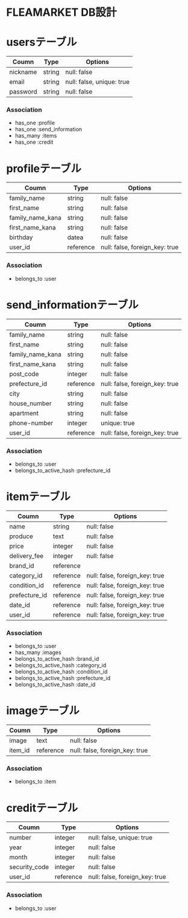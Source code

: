 # FLEAMARKET DB設計
# usersテーブル
|Coumn|Type|Options|
|-----|----|-------|
|nickname|string|null: false|
|email|string|null: false, unique: true|
|password|string|null: false|
### Association
- has_one :profile
- has_one :send_information
- has_many :items
- has_one :credit

# profileテーブル
|Coumn|Type|Options|
|-----|----|-------|
|family_name|string|null: false|
|first_name|string|null: false|
|family_name_kana|string|null: false|
|first_name_kana|string|null: false|
|birthday|datea|null: false|
|user_id|reference|null: false, foreign_key: true|
### Association
- belongs_to :user

# send_informationテーブル
|Coumn|Type|Options|
|-----|----|-------|
|family_name|string|null: false|
|first_name|string|null: false|
|family_name_kana|string|null: false|
|first_name_kana|string|null: false|
|post_code|integer|null: false|
|prefecture_id|reference|null: false, foreign_key: true|
|city|string|null: false|
|house_number|string|null: false|
|apartment|string|null: false|
|phone-number|integer|unique: true|
|user_id|reference|null: false, foreign_key: true|
### Association
- belongs_to :user
- belongs_to_active_hash :prefecture_id


# itemテーブル
|Coumn|Type|Options|
|-----|----|-------|
|name|string|null: false|
|produce|text|null: false|
|price|integer|null: false|
|delivery_fee|integer|null: false|
|brand_id|reference||
|category_id|reference|null: false, foreign_key: true|
|condition_id|reference|null: false, foreign_key: true|
|prefecture_id|reference|null: false, foreign_key: true|
|date_id|reference|null: false, foreign_key: true|
|user_id|reference|null: false, foreign_key: true|
### Association
- belongs_to :user
- has_many :images
- belongs_to_active_hash :brand_id
- belongs_to_active_hash :category_id
- belongs_to_active_hash :condition_id
- belongs_to_active_hash :prefecture_id
- belongs_to_active_hash :date_id

# imageテーブル
|Coumn|Type|Options|
|-----|----|-------|
|image|text|null: false|
|item_id|reference|null: false, foreign_key: true|
### Association
- belongs_to :item


# creditテーブル
|Coumn|Type|Options|
|-----|----|-------|
|number|integer|null: false, unique: true|
|year|integer|null: false|
|month|integer|null: false|
|security_code|integer|null: false|
|user_id|reference|null: false, foreign_key: true|
### Association
- belongs_to :user